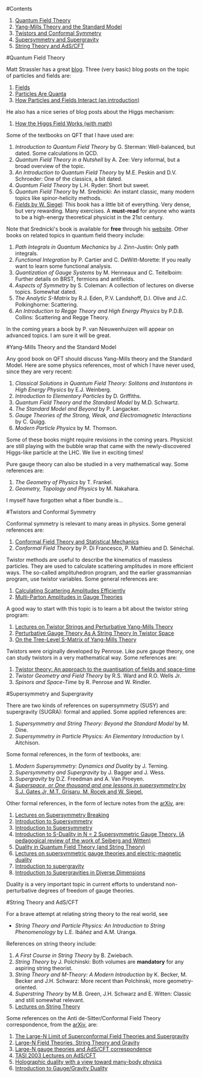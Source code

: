 #Contents

1. [Quantum Field Theory](https://github.com/meirizarrygelpi/hep-th-references/blob/master/README.md#quantum-field-theory)
1. [Yang-Mills Theory and the Standard Model](https://github.com/meirizarrygelpi/hep-th-references/blob/master/README.md#yang-mills-theory-and-the-standard-model)
1. [Twistors and Conformal Symmetry](https://github.com/meirizarrygelpi/hep-th-references/blob/master/README.md#twistors-and-conformal-symmetry)
1. [Supersymmetry and Supergravity](https://github.com/meirizarrygelpi/hep-th-references/blob/master/README.md#supersymmetry-and-supergravity)
1. [String Theory and AdS/CFT](https://github.com/meirizarrygelpi/hep-th-references/blob/master/README.md#string-theory-and-adscft)

#Quantum Field Theory

Matt Strassler has a great [blog](http://profmattstrassler.com/). Three (very basic) blog posts on the topic of particles and fields are:

1. [Fields](http://profmattstrassler.com/articles-and-posts/particle-physics-basics/fields-and-their-particles-with-math/fields/)
1. [Particles Are Quanta](http://profmattstrassler.com/articles-and-posts/particle-physics-basics/fields-and-their-particles-with-math/7-particles-are-quanta/)
1. [How Particles and Fields Interact (an introduction)](http://profmattstrassler.com/articles-and-posts/particle-physics-basics/fields-and-their-particles-with-math/8-how-particles-and-fields-interact/)

He also has a nice series of blog posts about the Higgs mechanism:

1. [How the Higgs Field Works (with math)](http://profmattstrassler.com/articles-and-posts/particle-physics-basics/how-the-higgs-field-works-with-math/)

Some of the textbooks on QFT that I have used are:

1. *Introduction to Quantum Field Theory* by G. Sterman: Well-balanced, but dated. Some calculations in QCD.
1. *Quantum Field Theory in a Nutshell* by A. Zee: Very informal, but a broad overview of the topic.
1. *An Introduction to Quantum Field Theory* by M.E. Peskin and D.V. Schroeder: One of the classics, a bit dated.
1. *Quantum Field Theory* by L.H. Ryder: Short but sweet.
1. *Quantum Field Theory* by M. Srednicki: An instant classic, many modern topics like spinor-helicity methods.
1. [*Fields* by W. Siegel](http://insti.physics.sunysb.edu/~siegel/errata.html): This book has a little bit of everything. Very dense, but very rewarding. Many exercises. A **must-read** for anyone who wants to be a high-energy theoretical physicist in the 21st century.

Note that Srednicki's book is available for **free** through his [website](http://web.physics.ucsb.edu/~mark/qft.html). Other books on related topics in quantum field theory include:

1. *Path Integrals in Quantum Mechanics* by J. Zinn-Justin: Only path integrals.
1. *Functional Integration* by P. Cartier and C. DeWitt-Morette: If you really want to learn some functional analysis.
1. *Quantization of Gauge Systems* by M. Henneaux and C. Teitelboim: Further details on BRST, fermions and antifields.
1. *Aspects of Symmetry* by S. Coleman: A collection of lectures on diverse topics. Somewhat dated.
1. *The Analytic S-Matrix* by R.J. Eden, P.V. Landshoff, D.I. Olive and J.C. Polkinghorne: Scattering.
1. *An Introduction to Regge Theory and High Energy Physics* by P.D.B. Collins: Scattering and Regge Theory.

In the coming years a book by P. van Nieuwenhuizen will appear on advanced topics. I am sure it will be great.

#Yang-Mills Theory and the Standard Model

Any good book on QFT should discuss Yang-Mills theory and the Standard Model. Here are some physics references, most of which I have never used, since they are very recent:

1. *Classical Solutions in Quantum Field Theory: Solitons and Instantons in High Energy Physics* by E.J. Weinberg.
1. *Introduction to Elementary Particles* by D. Griffiths.
1. *Quantum Field Theory and the Standard Model* by M.D. Schwartz.
1. *The Standard Model and Beyond* by P. Langacker.
1. *Gauge Theories of the Strong, Weak, and Electromagnetic Interactions* by C. Quigg.
1. *Modern Particle Physics* by M. Thomson.

Some of these books might require revisions in the coming years. Physicist are still playing with the bubble wrap that came with the newly-discovered Higgs-like particle at the LHC. We live in exciting times!

Pure gauge theory can also be studied in a very mathematical way. Some references are:

1. *The Geometry of Physics* by T. Frankel.
1. *Geometry, Topology and Physics* by M. Nakahara.

I myself have forgotten what a fiber bundle is...

#Twistors and Conformal Symmetry

Conformal symmetry is relevant to many areas in physics. Some general references are:

1. [Conformal Field Theory and Statistical Mechanics](http://arxiv.org/abs/0807.3472)
1. *Conformal Field Theory* by P. Di Francesco, P. Mathieu and D. Sénéchal.

Twistor methods are useful to describe the kinematics of massless particles. They are used to calculate scattering amplitudes in more efficient ways. The so-called amplituhedron program, and the earlier grassmannian program, use twistor variables. Some general references are:

1. [Calculating Scattering Amplitudes Efficiently](http://arxiv.org/abs/hep-ph/9601359)
1. [Multi-Parton Amplitudes in Gauge Theories](http://arxiv.org/abs/hep-th/0509223)

A good way to start with this topic is to learn a bit about the twistor string program:

1. [Lectures on Twistor Strings and Perturbative Yang-Mills Theory](http://arxiv.org/abs/hep-th/0504194)
1. [Perturbative Gauge Theory As A String Theory In Twistor Space](http://arxiv.org/abs/hep-th/0312171)
1. [On the Tree-Level S-Matrix of Yang-Mills Theory](http://arxiv.org/abs/hep-th/0403190)

Twistors were originally developed by Penrose. Like pure gauge theory, one can study twistors in a very mathematical way. Some references are:

1. [Twistor theory: An approach to the quantisation of fields and space-time](http://dx.doi.org/10.1016/0370-1573(73)90008-2)
1. *Twistor Geometry and Field Theory* by R.S. Ward and R.O. Wells Jr.
1. *Spinors and Space-Time* by R. Penrose and W. Rindler.

#Supersymmetry and Supergravity

There are two kinds of references on supersymmetry (SUSY) and supergravity (SUGRA): formal and applied. Some applied references are:

1. *Supersymmetry and String Theory: Beyond the Standard Model* by M. Dine.
1. *Supersymmetry in Particle Physics: An Elementary Introduction* by I. Aitchison.

Some formal references, in the form of textbooks, are:

1. *Modern Supersymmetry: Dynamics and Duality* by J. Terning.
1. *Supersymmetry and Supergravity* by J. Bagger and J. Wess.
1. *Supergravity* by D.Z. Freedman and A. Van Proeyen.
1. [*Superspace, or One thousand and one lessons in supersymmetry* by S.J. Gates Jr, M.T. Grisaru, M. Rocek and W. Siegel.](http://arxiv.org/abs/hep-th/0108200)

Other formal references, in the form of lecture notes from the [arXiv](http://arxiv.org), are:

1. [Lectures on Supersymmetry Breaking](http://arxiv.org/abs/hep-ph/0702069)
1. [Introduction to Supersymmetry](http://arxiv.org/abs/hep-th/0101055)
1. [Introduction to Supersymmetry](http://arxiv.org/abs/hep-th/9612114)
1. [Introduction to S-Duality in N = 2 Supersymmetric Gauge Theory. (A pedagogical review of the work of Seiberg and Witten)](http://arxiv.org/abs/hep-th/9701069)
1. [Duality in Quantum Field Theory (and String Theory)](http://arxiv.org/abs/hep-th/9709180)
1. [Lectures on supersymmetric gauge theories and electric-magnetic duality](http://arxiv.org/abs/hep-th/9509066)
1. [Introduction to supergravity](http://arxiv.org/abs/1112.3502)
1. [Introduction to Supergravities in Diverse Dimensions](http://arxiv.org/abs/hep-th/9802138)

Duality is a very important topic in current efforts to understand non-perturbative degrees of freedom of gauge theories.

#String Theory and AdS/CFT

For a brave attempt at relating string theory to the real world, see

* *String Theory and Particle Physics: An Introduction to String Phenomenology* by L.E. Ibáñez and A.M. Uranga.

References on string theory include:

1. *A First Course in String Theory* by B. Zwiebach.
1. *String Theory* by J. Polchinski: Both volumes are **mandatory** for any aspiring string theorist.
1. *String Theory and M-Theory: A Modern Introduction* by K. Becker, M. Becker and J.H. Schwarz: More recent than Polchinski, more geometry-oriented.
1. *Superstring Theory* by M.B. Green, J.H. Schwarz and E. Witten: Classic and still somewhat relevant.
1. [Lectures on String Theory](http://arxiv.org/abs/0908.0333)

Some references on the Anti de-Sitter/Conformal Field Theory correspondence, from the [arXiv](http://arxiv.org), are:

1. [The Large-N Limit of Superconformal Field Theories and Supergravity](http://arxiv.org/abs/hep-th/9711200)
1. [Large-N Field Theories, String Theory and Gravity](http://arxiv.org/abs/hep-th/9905111)
1. [Large-N gauge theories and AdS/CFT correspondence](http://arxiv.org/abs/hep-th/9908148)
1. [TASI 2003 Lectures on AdS/CFT](http://arxiv.org/abs/hep-th/0309246)
1. [Holographic duality with a view toward many-body physics](http://arxiv.org/abs/0909.0518)
1. [Introduction to Gauge/Gravity Duality](http://arxiv.org/abs/1010.6134)